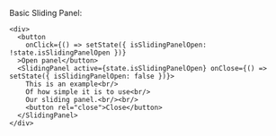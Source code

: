 Basic Sliding Panel:

    <div>
      <button
        onClick={() => setState({ isSlidingPanelOpen: !state.isSlidingPanelOpen })}
      >Open panel</button>
      <SlidingPanel active={state.isSlidingPanelOpen} onClose={() => setState({ isSlidingPanelOpen: false })}>
        This is an example<br/>
        Of how simple it is to use<br/>
        Our sliding panel.<br/><br/>
        <button rel="close">Close</button>
      </SlidingPanel>
    </div>

